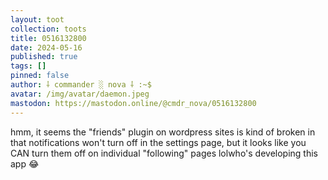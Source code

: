 ```yaml
---
layout: toot
collection: toots
title: 0516132800
date: 2024-05-16
published: true
tags: []
pinned: false
author: ⸸ commander ░ nova ⸸ :~$
avatar: /img/avatar/daemon.jpeg
mastodon: https://mastodon.online/@cmdr_nova/0516132800
---
```


hmm, it seems the "friends" plugin on wordpress sites is kind of broken in that notifications won't turn off in the settings page, but it looks like you CAN turn them off on individual "following" pages lolwho's developing this app 😂
